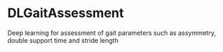 # DLGaitAssessment
 Deep learning for assessment of gait parameters such as assymmetry, double support time and stride length

